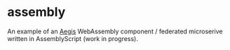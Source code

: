 # assembly
An example of an [Aegis](https://github.com/module-federation/aegis) WebAssembly component / federated microserive written in AssemblyScript (work in progress).
